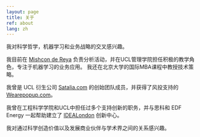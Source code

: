 ```yaml
---
layout: page
title: 关于
ref: about
lang: zh
---
```


我对科学哲学，机器学习和业务战略的交叉感兴趣。

我目前在 [Mishcon de Reya](https://www.mishcon.com/)  负责分析活动，并在UCL管理学院担任积极的教学角色，专注于机器学习的业务应用。 我还在北京大学的国际MBA课程中教授技术策略。

我曾是 UCL 衍生公司 [Satalia.com](https://www.satalia.com/) 的创始团队成员，并获得了风投支持的 [Wearepopup.com](http://wearepopup.com/)。

我曾在工程科学学院和UCL中担任过多个支持创新的职务，并与思科和 EDF Energy 一起帮助建立了 [IDEALondon](https://www.idealondon.co.uk/) 创新中心。

我对通过科学创造价值以及发展商业伙伴与学术界之间的关系感兴趣。
